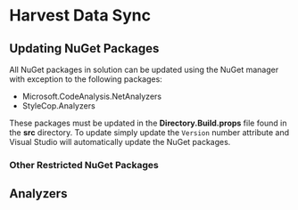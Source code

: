 


# Harvest Data Sync

## Updating NuGet Packages
All NuGet packages in solution can be updated using the NuGet manager with exception to the following packages:
 - Microsoft.CodeAnalysis.NetAnalyzers
 - StyleCop.Analyzers
 
 These packages must be updated in the **Directory.Build.props** file found in the **src** directory.
 To update simply update the `Version` number attribute and Visual Studio will automatically update the NuGet packages.

### Other Restricted NuGet Packages

## Analyzers

